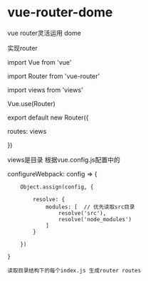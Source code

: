 # vue-router-dome
vue router灵活运用 dome

实现router

import Vue from 'vue'

import Router from 'vue-router'

import views from 'views'

Vue.use(Router)

export default new Router({

  routes: views
  
})

views是目录 根据vue.config.js配置中的

configureWebpack: config => {

        Object.assign(config, { 
        
            resolve: {
                modules: [  // 优先读取src目录
                    resolve('src'),
                    resolve('node_modules')
                ]
            }
            
        })
    
    }
    
    读取目录结构下的每个index.js 生成router routes
